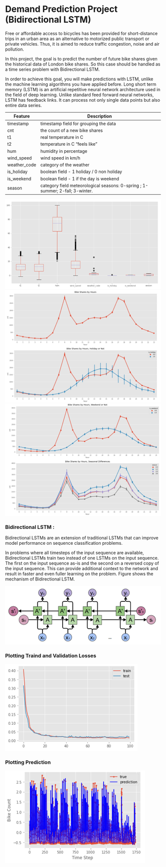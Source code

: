 # Demand Prediction Project (Bidirectional LSTM)

Free or affordable access to bicycles has been provided for short-distance trips in an urban area as an alternative to motorized public transport or private vehicles. Thus, it is aimed to reduce traffic congestion, noise and air pollution.

In this project, the goal is to predict the number of future bike shares given the historical data of London bike shares. So this case should be handled as a time series problem with Bidirectional LSTM.

In order to achieve this goal, you will make predictions with LSTM, unlike the machine learning algorithms you have applied before. Long short term memory (LSTM) is an artificial repetitive neural network architecture used in the field of deep learning. Unlike standard feed forward neural networks, LSTM has feedback links. It can process not only single data points but also entire data series.


|Feature | Description|
|---|---|
|timestamp | timestamp field for grouping the data|
|cnt | the count of a new bike shares|
|t1 | real temperature in C|
|t2 | temperature in C “feels like”| 
|hum | humidity in percentage|
|wind_speed | wind speed in km/h|
|weather_code | category of the weather|
|is_holiday | boolean field - 1 holiday / 0 non holiday|
|is_weekend | boolean field - 1 if the day is weekend|
|season | category field meteorological seasons: 0-spring ; 1-summer; 2-fall; 3-winter.|

<img src='Boxplot.PNG'>   

<img src='Bike_Share_By_Hours.PNG'>   

<img src='Bike_Share_By_Weekend.PNG'>   

### Bidirectional LSTM :  
Bidirectional LSTMs are an extension of traditional LSTMs that can improve model performance on sequence classification problems.  

In problems where all timesteps of the input sequence are available, Bidirectional LSTMs train two instead of one LSTMs on the input sequence. The first on the input sequence as-is and the second on a reversed copy of the input sequence. This can provide additional context to the network and result in faster and even fuller learning on the problem. Figure shows the mechanism of Bidirectional LSTM.  

<img src='Bidirectional.PNG'>    

### Plotting Traind and Validation Losses  
<img src='Model_history.PNG'>    

### Plotting Prediction  
<img src='Prediction.PNG'>    